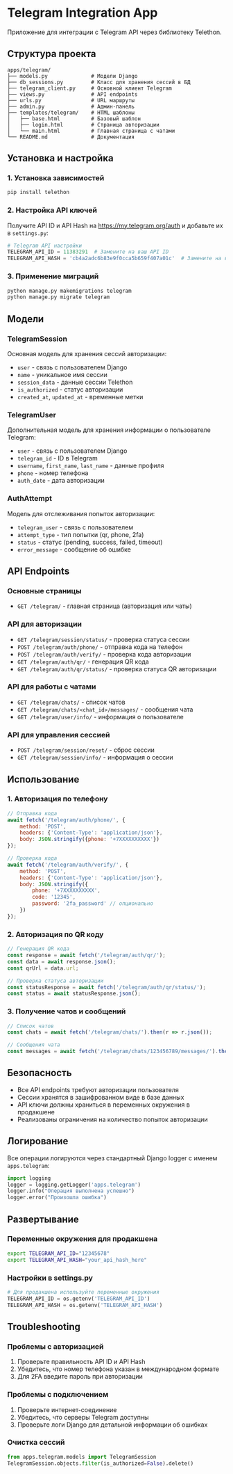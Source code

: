 # Telegram Integration App

Приложение для интеграции с Telegram API через библиотеку Telethon.

## Структура проекта

```
apps/telegram/
├── models.py              # Модели Django
├── db_sessions.py         # Класс для хранения сессий в БД
├── telegram_client.py     # Основной клиент Telegram
├── views.py               # API endpoints
├── urls.py                # URL маршруты
├── admin.py               # Админ-панель
├── templates/telegram/    # HTML шаблоны
│   ├── base.html          # Базовый шаблон
│   ├── login.html         # Страница авторизации
│   └── main.html          # Главная страница с чатами
└── README.md              # Документация
```

## Установка и настройка

### 1. Установка зависимостей

```bash
pip install telethon
```

### 2. Настройка API ключей

Получите API ID и API Hash на https://my.telegram.org/auth и добавьте их в `settings.py`:

```python
# Telegram API настройки
TELEGRAM_API_ID = 11383291  # Замените на ваш API ID
TELEGRAM_API_HASH = 'cb4a2adc6b83e9f0cca5b659f407a01c'  # Замените на ваш API Hash
```

### 3. Применение миграций

```bash
python manage.py makemigrations telegram
python manage.py migrate telegram
```

## Модели

### TelegramSession
Основная модель для хранения сессий авторизации:
- `user` - связь с пользователем Django
- `name` - уникальное имя сессии
- `session_data` - данные сессии Telethon
- `is_authorized` - статус авторизации
- `created_at`, `updated_at` - временные метки

### TelegramUser
Дополнительная модель для хранения информации о пользователе Telegram:
- `user` - связь с пользователем Django
- `telegram_id` - ID в Telegram
- `username`, `first_name`, `last_name` - данные профиля
- `phone` - номер телефона
- `auth_date` - дата авторизации

### AuthAttempt
Модель для отслеживания попыток авторизации:
- `telegram_user` - связь с пользователем
- `attempt_type` - тип попытки (qr, phone, 2fa)
- `status` - статус (pending, success, failed, timeout)
- `error_message` - сообщение об ошибке

## API Endpoints

### Основные страницы
- `GET /telegram/` - главная страница (авторизация или чаты)

### API для авторизации
- `GET /telegram/session/status/` - проверка статуса сессии
- `POST /telegram/auth/phone/` - отправка кода на телефон
- `POST /telegram/auth/verify/` - проверка кода авторизации
- `GET /telegram/auth/qr/` - генерация QR кода
- `GET /telegram/auth/qr/status/` - проверка статуса QR авторизации

### API для работы с чатами
- `GET /telegram/chats/` - список чатов
- `GET /telegram/chats/<chat_id>/messages/` - сообщения чата
- `GET /telegram/user/info/` - информация о пользователе

### API для управления сессией
- `POST /telegram/session/reset/` - сброс сессии
- `GET /telegram/session/info/` - информация о сессии

## Использование

### 1. Авторизация по телефону

```javascript
// Отправка кода
await fetch('/telegram/auth/phone/', {
    method: 'POST',
    headers: {'Content-Type': 'application/json'},
    body: JSON.stringify({phone: '+7XXXXXXXXXX'})
});

// Проверка кода
await fetch('/telegram/auth/verify/', {
    method: 'POST',
    headers: {'Content-Type': 'application/json'},
    body: JSON.stringify({
        phone: '+7XXXXXXXXXX',
        code: '12345',
        password: '2fa_password' // опционально
    })
});
```

### 2. Авторизация по QR коду

```javascript
// Генерация QR кода
const response = await fetch('/telegram/auth/qr/');
const data = await response.json();
const qrUrl = data.url;

// Проверка статуса авторизации
const statusResponse = await fetch('/telegram/auth/qr/status/');
const status = await statusResponse.json();
```

### 3. Получение чатов и сообщений

```javascript
// Список чатов
const chats = await fetch('/telegram/chats/').then(r => r.json());

// Сообщения чата
const messages = await fetch('/telegram/chats/123456789/messages/').then(r => r.json());
```

## Безопасность

- Все API endpoints требуют авторизации пользователя
- Сессии хранятся в зашифрованном виде в базе данных
- API ключи должны храниться в переменных окружения в продакшене
- Реализованы ограничения на количество попыток авторизации

## Логирование

Все операции логируются через стандартный Django logger с именем `apps.telegram`:

```python
import logging
logger = logging.getLogger('apps.telegram')
logger.info("Операция выполнена успешно")
logger.error("Произошла ошибка")
```

## Развертывание

### Переменные окружения для продакшена

```bash
export TELEGRAM_API_ID="12345678"
export TELEGRAM_API_HASH="your_api_hash_here"
```

### Настройки в settings.py

```python
# Для продакшена используйте переменные окружения
TELEGRAM_API_ID = os.getenv('TELEGRAM_API_ID')
TELEGRAM_API_HASH = os.getenv('TELEGRAM_API_HASH')
```

## Troubleshooting

### Проблемы с авторизацией
1. Проверьте правильность API ID и API Hash
2. Убедитесь, что номер телефона указан в международном формате
3. Для 2FA введите пароль при авторизации

### Проблемы с подключением
1. Проверьте интернет-соединение
2. Убедитесь, что серверы Telegram доступны
3. Проверьте логи Django для детальной информации об ошибках

### Очистка сессий
```python
from apps.telegram.models import TelegramSession
TelegramSession.objects.filter(is_authorized=False).delete()
```
